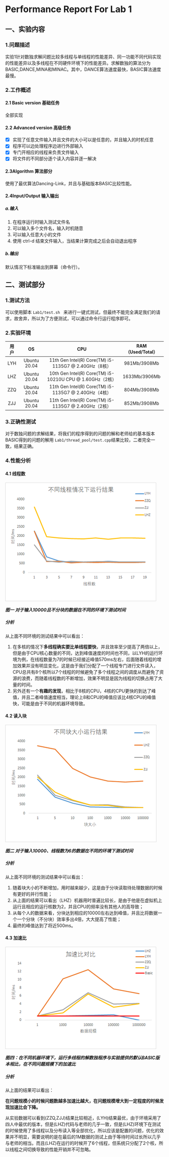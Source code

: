 # Performance Report For Lab 1 

## 一、实验内容

### 1.问题描述

实验1针对数独求解问题比较多线程与单线程的性能差异、同一功能不同代码实现的性能差异以及多线程在不同硬件环境下的性能差异。求解数独的算法分为BASIC,DANCE,MINA和MINAC。其中，DANCE算法速度最快，BASIC算法速度最慢。

### 2.工作概述

#### 2.1 Basic version 基础任务

全部实现

#### 2.2 Advanced version 高级任务

- [x] 实现了任意文件输入并且文件的大小可以是任意的，并且输入的时机任意
- [x] 程序可以边处理程序边进行外部输入
- [x] 专门开相应的线程来负责文件输入
- [x] 将文件的不同部分逐个读入内容并逐一解决

#### 2.3Algorithm 算法部分

使用了最优算法Dancing-Link，并且与基础版本BASIC比较性能。

#### 2.4Input/Output 输入输出

##### a.输入

1. 在程序运行时输入测试文件名
2. 可以输入多个文件名，输入时机随意
3. 可以输入任意大小的文件
4. 使用 ctrl-d 结束文件输入，当结果计算完成之后会自动退出程序

##### b.输出

默认情况下标准输出到屏幕（命令行）。

## 二、测试部分

### 1.测试方法

可以使用脚本 `Lab1/test.sh ` 来进行一键式测试，但最终不能完全满足我们的请求，故舍弃，所以为了方便测试，可以通过命令行运行程序即可。

### 2.实验环境

| 用户 |      OS      |                            CPU                            | RAM（Used/Total） |
| :--: | :----------: | :-------------------------------------------------------: | :---------------: |
| LYH  | Ubuntu 20.04 |   11th Gen Intel(R) Core(TM) i5-1135G7 @ 2.40GHz（8核）   |   981Mb/3908Mb    |
| LHZ  | Ubuntu 20.04 | 10th Gen Intel(R) Core(TM) i5-10210U CPU @ 1.60GHz（2核） |   1633Mb/3906Mb   |
| ZZQ  | Ubuntu 20.04 |   11th Gen Intel(R) Core(TM) i5-1135G7 @ 2.40GHz（4核）   |   804Mb/3908Mb    |
| ZJJ  | Ubuntu 20.04 |   11th Gen Intel(R) Core(TM) i5-1135G7 @ 2.40GHz（2核）   |   852Mb/3908Mb    |

### 3.正确性测试

对于数独问题的求解结果，将我们的程序得到的问题的解和老师给的基本版本BASIC得到的问题的解用 `Lab1/thread_pool/test.cpp`结果比较，二者完全一致，结果正确。

### 4.性能分析

#### 4.1 线程数

![image](https://github.com/RemHero/ReUp/blob/main/Lab1/Images/%E7%BA%BF%E7%A8%8B.png)

***图一 对于输入10000且不分块的数据在不同的环境下测试时间***

##### 分析

从上面不同环境的测试结果中可以看出：

1. 在多核的情况下**多线程确实要比单线程要快**，并且效率至少提高了两倍以上，但是由于CPU核心数量的不同，达到峰值速度的时间也不同，以LYH的运行环境为例，在线程数量为7的时候已经接近峰值570ms左右，后面随着线程的增加效果并没有明显变化，这是由于我们分配了一个线程专门进行文件读入，CPU总共有8个核所以7个线程的时候避免了多个线程之间的调度从而避免了资源的浪费，而随着线程数的不断增加，效果不明显是因为线程的切换占用了大量的时间。
2. 另外还有一个**有趣的发现**，相比于8核的CPU，4核的CPU更快的到达了峰值，并且二者峰值速度相当，理论上8和CPU的峰值应该比4核CPU的峰值快，可能是由于不同的机器环境导致。

#### 4.2 读入块

![image](https://github.com/RemHero/ReUp/blob/main/Lab1/Images/%E5%9D%97%E5%A4%A7%E5%B0%8F.png)

  ***图二 对于输入10000、线程数为6的数据在不同的环境下测试时间***

##### 分析

从上面不同环境的测试结果中可以看出：

1. 随着块大小的不断增加，用时越来越少，这是由于分块读取待处理数据的时候有更好的并行性能；
2. 从上面的结果可以看出（LHZ）机器用时普遍比较长，是由于他是在虚拟机上运行且相应的运行核数为2，并且CPU的频率没有其他人的高导致；
3. 从每个人的数据来看，分块达到相应的10000左右达到峰值，并且比将数据一个一个分块（不分块）效率多出4倍，大大提高了性能；
4. 最终的峰值达到了将近500ms。

#### 4.3 加速比

![image](https://github.com/RemHero/ReUp/blob/main/Lab1/Images/%E5%8A%A0%E9%80%9F%E6%AF%94.png)

***图四：在不同机器环境下，运行多线程的解数独程序与实验提供的默认BASIC版本相比，在不同问题规模下的加速比***

##### 分析

从上面的结果可以看出：

**在问题规模小的时候问题数越多加速比越大，在问题规模增大到一定程度的时候发现加速比会下降。**

从实验数据可以看到(ZZQ,ZJJ)结果比较相近，(LYH)结果最优，由于环境采用了四人中最优的版本，但是(LHZ)代码与老师的几乎一致，但是(LHZ)环境下在测试的时候使用了多线程以及分布读入等全部优化，所以应该是配置的问题，优化的效果并不明显，需要说明的是在最后的1M数据的测试上由于等待时间过长所以几乎与老师的相当。而且(LHZ)在运行的时候开了6个线程，但系统只分配了2个核，所以线程之间切换导致的性能开销并不可忽略。

